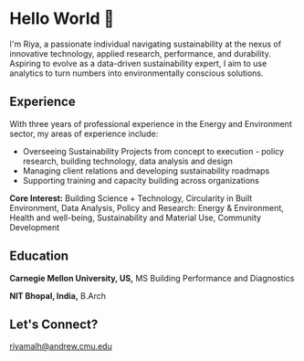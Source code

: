 # Hello World 👋

I'm Riya, a passionate individual navigating sustainability at the nexus of innovative technology, applied research, performance, and durability. Aspiring to evolve as a data-driven sustainability expert, I aim to use analytics to turn numbers into environmentally conscious solutions.

## Experience 
With three years of professional experience in the Energy and Environment sector, my areas of experience include:
- Overseeing Sustainability Projects from concept to execution - policy research, building technology, data analysis and design
- Managing client relations and developing sustainability roadmaps
- Supporting training and capacity building across organizations

**Core Interest:** Building Science + Technology, Circularity in Built Environment, Data Analysis, Policy and Research: Energy & Environment, Health and well-being, Sustainability and Material Use, Community Development

## Education
**Carnegie Mellon University, US,** MS Building Performance and Diagnostics

**NIT Bhopal, India,** B.Arch

## Let's Connect?
riyamalh@andrew.cmu.edu
